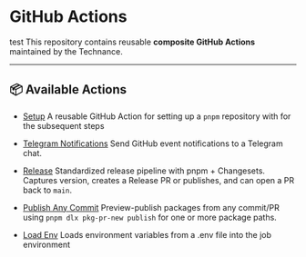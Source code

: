 # GitHub Actions
test
This repository contains reusable **composite GitHub Actions** maintained by the Technance.

---

## 📦 Available Actions

-   [Setup](setup/README.md)
    A reusable GitHub Action for setting up a `pnpm` repository with for the subsequent steps

-   [Telegram Notifications](telegram-notifications/README.md)
    Send GitHub event notifications to a Telegram chat.

-   [Release](release/README.md)
    Standardized release pipeline with pnpm + Changesets. Captures version, creates a Release PR or publishes, and can open a PR back to `main`.

-   [Publish Any Commit](publish-any-commit/README.md)
    Preview-publish packages from any commit/PR using `pnpm dlx pkg-pr-new publish` for one or more package paths.

-   [Load Env](load-env/README.md)
    Loads environment variables from a .env file into the job environment

